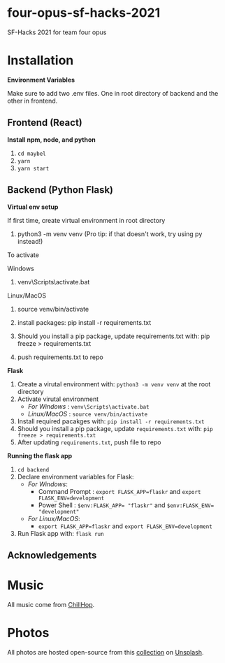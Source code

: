 # four-opus-sf-hacks-2021

SF-Hacks 2021 for team four opus

# Installation

**Environment Variables**

Make sure to add two .env files. One in root directory of backend and the other in frontend.

## Frontend (React)

**Install npm, node, and python**

1. `cd maybel`
2. `yarn`
3. `yarn start`

## Backend (Python Flask)

**Virtual env setup**

If first time, create virtual environment in root directory

1. python3 -m venv venv
(Pro tip: if that doesn't work, try using py instead!)

To activate

Windows
1. venv\Scripts\activate.bat

Linux/MacOS
1. source venv/bin/activate

2. install packages: pip install -r requirements.txt
3. Should you install a pip package, update requirements.txt with: pip freeze > requirements.txt
4. push requirements.txt to repo

**Flask**

1. Create a virutal environment with: `python3 -m venv venv` at the root directory
2. Activate virutal environment
   - _For Windows_ : `venv\Scripts\activate.bat`
   - _Linux/MacOS_ : `source venv/bin/activate`
3. Install required pacakges with: `pip install -r requirements.txt`
4. Should you install a pip package, update `requirements.txt` with: `pip freeze > requirements.txt`
5. After updating `requirements.txt`, push file to repo

**Running the flask app**

1. `cd backend`
2. Declare environment variables for Flask:
   - _For Windows_:
     - Command Prompt : `export FLASK_APP=flaskr` and `export FLASK_ENV=development`
     - Power Shell : `$env:FLASK_APP= "flaskr"` and `$env:FLASK_ENV= "development"`
   - _For Linux/MacOS_:
     - `export FLASK_APP=flaskr` and `export FLASK_ENV=development`
3. Run Flask app with: `flask run`

## Acknowledgements

# Music

All music come from [ChillHop](https://chillhop.com/).

# Photos

All photos are hosted open-source from this [collection](https://unsplash.com/collections/2194996/june-2018) on [Unsplash](https://unsplash.com/).
